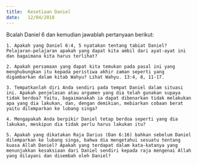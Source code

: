 ```yaml
---
title:  Kesetiaan Daniel
date:   12/04/2018
---
```


Bcalah Daniel 6 dan kemudian jawablah pertanyaan berikut:

`1. Apakah yang Daniel 6:4, 5 nyatakan tentang tabiat Daniel? Pelajaran-pelajaran apakah yang dapat kita ambil dari ayat-ayat ini dan bagaimana kita harus terlihat?`

`2. Apakah persamaan yang dapat kita temukan pada pasal ini yang menghubungkan itu kepada peristiwa akhir zaman seperti yang digambarkan dalam kitab Wahyu? Lihat Wahyu. 13:4, 8, 11-17.`

`3. Tempatkanlah diri Anda sendiri pada tempat Daniel dalam situasi ini. Apakah penjelasan atau argumen yang dia telah gunakan supaya tidak berdoa? Yaitu, bagaimanakah ia dapat dibenarkan tidak melakukan apa yang dia lakukan, dan, dengan demikian, mebiarkan cobaan berat yaitu dilemparkan ke lubang singa?`

`4. Mengapakah Anda berpikir Daniel tetap berdoa seperti yang dia lakukan, meskipun dia tidak perlu harus lakukan itu?`

`5. Apakah yang dikatakan Raja Darius (Dan 6:16) bahkan sebelum Daniel dilemparkan ke lubang singa, bahwa dia mengetahui sesuatu tentang kuasa Allah Daniel? Apakah yang terdapat dalam kata-katanya yang menunjukkan kesaksiaan dari Daniel sendiri kepada raja mengenai Allah yang dilayani dan disembah oleh Daniel?`